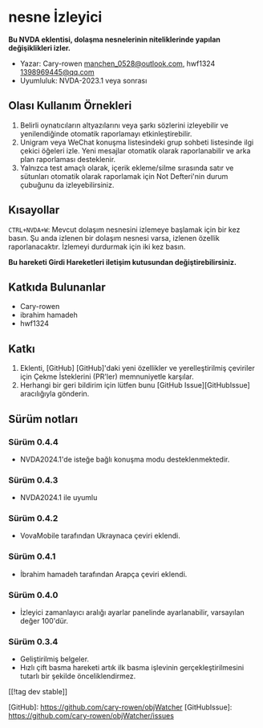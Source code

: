 # nesne İzleyici #

**Bu NVDA eklentisi, dolaşma nesnelerinin niteliklerinde yapılan değişiklikleri izler.**

* Yazar: Cary-rowen <manchen_0528@outlook.com>, hwf1324 <1398969445@qq.com>
* Uyumluluk: NVDA-2023.1 veya sonrası

## Olası Kullanım Örnekleri

1. Belirli oynatıcıların altyazılarını veya şarkı sözlerini izleyebilir ve
   yenilendiğinde otomatik raporlamayı etkinleştirebilir.
2. Unigram veya WeChat konuşma listesindeki grup sohbeti listesinde ilgi
   çekici öğeleri izle. Yeni mesajlar otomatik olarak raporlanabilir ve arka
   plan raporlaması desteklenir.
3. Yalnızca test amaçlı olarak, içerik ekleme/silme sırasında satır ve
   sütunları otomatik olarak raporlamak için Not Defteri'nin durum çubuğunu
   da izleyebilirsiniz.

## Kısayollar

``CTRL+NVDA+W``: Mevcut dolaşım nesnesini izlemeye başlamak için bir kez
basın. Şu anda izlenen bir dolaşım nesnesi varsa, izlenen özellik
raporlanacaktır. İzlemeyi durdurmak için iki kez basın.

**Bu hareketi Girdi Hareketleri iletişim kutusundan değiştirebilirsiniz.**

## Katkıda Bulunanlar

* Cary-rowen
* ibrahim hamadeh
* hwf1324

## Katkı

1. Eklenti, [GitHub] [GitHub]'daki yeni özellikler ve yerelleştirilmiş
   çeviriler için Çekme İsteklerini (PR'ler) memnuniyetle karşılar.
2. Herhangi bir geri bildirim için lütfen bunu [GitHub Issue][GitHubIssue]
   aracılığıyla gönderin.

## Sürüm notları
### Sürüm 0.4.4
* NVDA2024.1'de isteğe bağlı konuşma modu desteklenmektedir.

### Sürüm 0.4.3
* NVDA2024.1 ile uyumlu

### Sürüm 0.4.2
* VovaMobile tarafından Ukraynaca çeviri eklendi.

### Sürüm 0.4.1
* İbrahim hamadeh tarafından Arapça çeviri eklendi.

### Sürüm 0.4.0
* İzleyici zamanlayıcı aralığı ayarlar panelinde ayarlanabilir, varsayılan
  değer 100'dür.

### Sürüm 0.3.4
* Geliştirilmiş belgeler.
* Hızlı çift basma hareketi artık ilk basma işlevinin gerçekleştirilmesini
  tutarlı bir şekilde önceliklendirmez.

[[!tag dev stable]]

[GitHub]: https://github.com/cary-rowen/objWatcher [GitHubIssue]:
https://github.com/cary-rowen/objWatcher/issues

